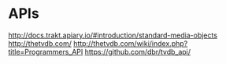 # APIs
http://docs.trakt.apiary.io/#introduction/standard-media-objects
http://thetvdb.com/
http://thetvdb.com/wiki/index.php?title=Programmers_API
https://github.com/dbr/tvdb_api/
